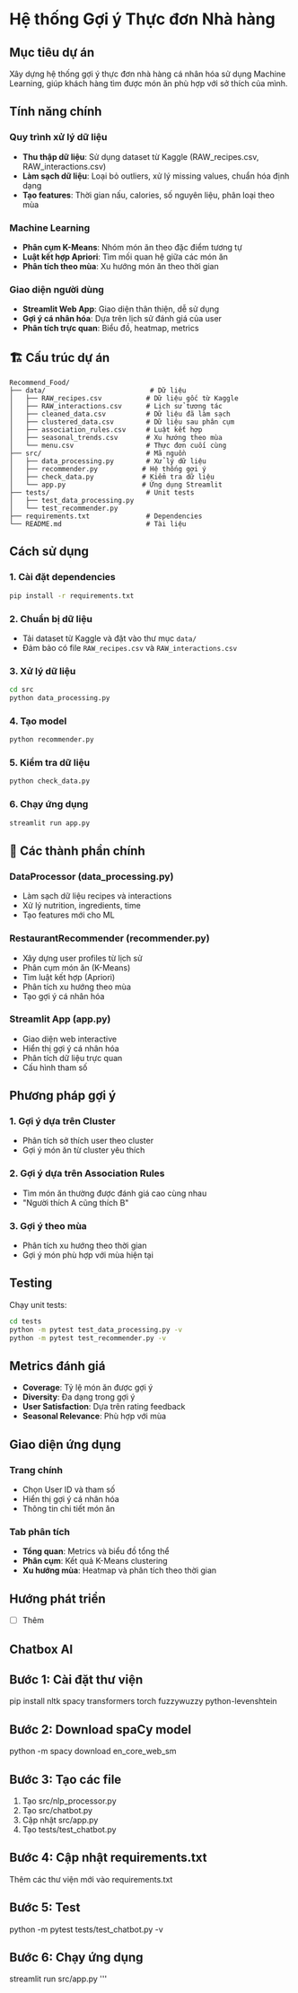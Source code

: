# Hệ thống Gợi ý Thực đơn Nhà hàng

##  Mục tiêu dự án

Xây dựng hệ thống gợi ý thực đơn nhà hàng cá nhân hóa sử dụng Machine Learning, giúp khách hàng tìm được món ăn phù hợp với sở thích của mình.

##  Tính năng chính

###  Quy trình xử lý dữ liệu
- **Thu thập dữ liệu**: Sử dụng dataset từ Kaggle (RAW_recipes.csv, RAW_interactions.csv)
- **Làm sạch dữ liệu**: Loại bỏ outliers, xử lý missing values, chuẩn hóa định dạng
- **Tạo features**: Thời gian nấu, calories, số nguyên liệu, phân loại theo mùa

###  Machine Learning
- **Phân cụm K-Means**: Nhóm món ăn theo đặc điểm tương tự
- **Luật kết hợp Apriori**: Tìm mối quan hệ giữa các món ăn
- **Phân tích theo mùa**: Xu hướng món ăn theo thời gian

###  Giao diện người dùng
- **Streamlit Web App**: Giao diện thân thiện, dễ sử dụng
- **Gợi ý cá nhân hóa**: Dựa trên lịch sử đánh giá của user
- **Phân tích trực quan**: Biểu đồ, heatmap, metrics

## 🏗️ Cấu trúc dự án

```
Recommend_Food/
├── data/                          # Dữ liệu
│   ├── RAW_recipes.csv           # Dữ liệu gốc từ Kaggle
│   ├── RAW_interactions.csv      # Lịch sử tương tác
│   ├── cleaned_data.csv          # Dữ liệu đã làm sạch
│   ├── clustered_data.csv        # Dữ liệu sau phân cụm
│   ├── association_rules.csv     # Luật kết hợp
│   ├── seasonal_trends.csv       # Xu hướng theo mùa
│   └── menu.csv                  # Thực đơn cuối cùng
├── src/                          # Mã nguồn
│   ├── data_processing.py        # Xử lý dữ liệu
│   ├── recommender.py           # Hệ thống gợi ý
│   ├── check_data.py            # Kiểm tra dữ liệu
│   └── app.py                   # Ứng dụng Streamlit
├── tests/                        # Unit tests
│   ├── test_data_processing.py
│   └── test_recommender.py
├── requirements.txt              # Dependencies
└── README.md                     # Tài liệu
```

##  Cách sử dụng

### 1. Cài đặt dependencies
```bash
pip install -r requirements.txt
```

### 2. Chuẩn bị dữ liệu
- Tải dataset từ Kaggle và đặt vào thư mục `data/`
- Đảm bảo có file `RAW_recipes.csv` và `RAW_interactions.csv`

### 3. Xử lý dữ liệu
```bash
cd src
python data_processing.py
```

### 4. Tạo model
```bash
python recommender.py
```

### 5. Kiểm tra dữ liệu
```bash
python check_data.py
```

### 6. Chạy ứng dụng
```bash
streamlit run app.py
```

## 🔧 Các thành phần chính

### DataProcessor (data_processing.py)
- Làm sạch dữ liệu recipes và interactions
- Xử lý nutrition, ingredients, time
- Tạo features mới cho ML

### RestaurantRecommender (recommender.py)
- Xây dựng user profiles từ lịch sử
- Phân cụm món ăn (K-Means)
- Tìm luật kết hợp (Apriori)
- Phân tích xu hướng theo mùa
- Tạo gợi ý cá nhân hóa

### Streamlit App (app.py)
- Giao diện web interactive
- Hiển thị gợi ý cá nhân hóa
- Phân tích dữ liệu trực quan
- Cấu hình tham số

##  Phương pháp gợi ý

### 1. Gợi ý dựa trên Cluster
- Phân tích sở thích user theo cluster
- Gợi ý món ăn từ cluster yêu thích

### 2. Gợi ý dựa trên Association Rules
- Tìm món ăn thường được đánh giá cao cùng nhau
- "Người thích A cũng thích B"

### 3. Gợi ý theo mùa
- Phân tích xu hướng theo thời gian
- Gợi ý món phù hợp với mùa hiện tại

##  Testing

Chạy unit tests:
```bash
cd tests
python -m pytest test_data_processing.py -v
python -m pytest test_recommender.py -v
```

##  Metrics đánh giá

- **Coverage**: Tỷ lệ món ăn được gợi ý
- **Diversity**: Đa dạng trong gợi ý
- **User Satisfaction**: Dựa trên rating feedback
- **Seasonal Relevance**: Phù hợp với mùa

##  Giao diện ứng dụng

### Trang chính
- Chọn User ID và tham số
- Hiển thị gợi ý cá nhân hóa
- Thông tin chi tiết món ăn

### Tab phân tích
- **Tổng quan**: Metrics và biểu đồ tổng thể
- **Phân cụm**: Kết quả K-Means clustering
- **Xu hướng mùa**: Heatmap và phân tích theo thời gian

##  Hướng phát triển

- [ ] Thêm

## Chatbox AI
## Bước 1: Cài đặt thư viện
pip install nltk spacy transformers torch fuzzywuzzy python-levenshtein

## Bước 2: Download spaCy model
python -m spacy download en_core_web_sm

## Bước 3: Tạo các file
1. Tạo src/nlp_processor.py
2. Tạo src/chatbot.py  
3. Cập nhật src/app.py
4. Tạo tests/test_chatbot.py

## Bước 4: Cập nhật requirements.txt
Thêm các thư viện mới vào requirements.txt

## Bước 5: Test
python -m pytest tests/test_chatbot.py -v

## Bước 6: Chạy ứng dụng
streamlit run src/app.py
'''

